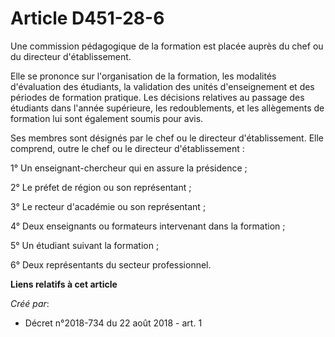# Article D451-28-6

Une commission pédagogique de la formation est placée auprès du chef ou du directeur d'établissement.

Elle se prononce sur l'organisation de la formation, les modalités d'évaluation des étudiants, la validation des unités
d'enseignement et des périodes de formation pratique. Les décisions relatives au passage des étudiants dans l'année
supérieure, les redoublements, et les allègements de formation lui sont également soumis pour avis.

Ses membres sont désignés par le chef ou le directeur d'établissement. Elle comprend, outre le chef ou le directeur
d'établissement :

1° Un enseignant-chercheur qui en assure la présidence ;

2° Le préfet de région ou son représentant ;

3° Le recteur d'académie ou son représentant ;

4° Deux enseignants ou formateurs intervenant dans la formation ;

5° Un étudiant suivant la formation ;

6° Deux représentants du secteur professionnel.

**Liens relatifs à cet article**

_Créé par_:

  - Décret n°2018-734 du 22 août 2018 - art. 1
